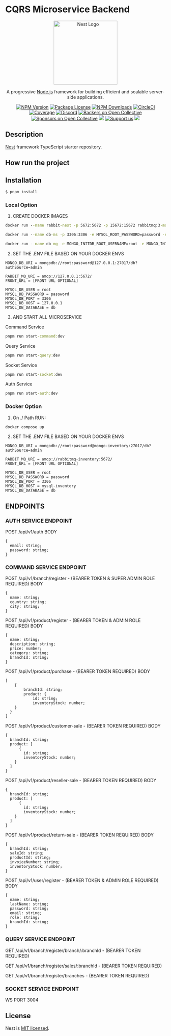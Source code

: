 # CQRS Microservice Backend
<p align="center">
  <a href="http://nestjs.com/" target="blank"><img src="https://nestjs.com/img/logo-small.svg" width="200" alt="Nest Logo" /></a>
</p>

[circleci-image]: https://img.shields.io/circleci/build/github/nestjs/nest/master?token=abc123def456
[circleci-url]: https://circleci.com/gh/nestjs/nest

  <p align="center">A progressive <a href="http://nodejs.org" target="_blank">Node.js</a> framework for building efficient and scalable server-side applications.</p>
    <p align="center">
<a href="https://www.npmjs.com/~nestjscore" target="_blank"><img src="https://img.shields.io/npm/v/@nestjs/core.svg" alt="NPM Version" /></a>
<a href="https://www.npmjs.com/~nestjscore" target="_blank"><img src="https://img.shields.io/npm/l/@nestjs/core.svg" alt="Package License" /></a>
<a href="https://www.npmjs.com/~nestjscore" target="_blank"><img src="https://img.shields.io/npm/dm/@nestjs/common.svg" alt="NPM Downloads" /></a>
<a href="https://circleci.com/gh/nestjs/nest" target="_blank"><img src="https://img.shields.io/circleci/build/github/nestjs/nest/master" alt="CircleCI" /></a>
<a href="https://coveralls.io/github/nestjs/nest?branch=master" target="_blank"><img src="https://coveralls.io/repos/github/nestjs/nest/badge.svg?branch=master#9" alt="Coverage" /></a>
<a href="https://discord.gg/G7Qnnhy" target="_blank"><img src="https://img.shields.io/badge/discord-online-brightgreen.svg" alt="Discord"/></a>
<a href="https://opencollective.com/nest#backer" target="_blank"><img src="https://opencollective.com/nest/backers/badge.svg" alt="Backers on Open Collective" /></a>
<a href="https://opencollective.com/nest#sponsor" target="_blank"><img src="https://opencollective.com/nest/sponsors/badge.svg" alt="Sponsors on Open Collective" /></a>
  <a href="https://paypal.me/kamilmysliwiec" target="_blank"><img src="https://img.shields.io/badge/Donate-PayPal-ff3f59.svg"/></a>
    <a href="https://opencollective.com/nest#sponsor"  target="_blank"><img src="https://img.shields.io/badge/Support%20us-Open%20Collective-41B883.svg" alt="Support us"></a>
  <a href="https://twitter.com/nestframework" target="_blank"><img src="https://img.shields.io/twitter/follow/nestframework.svg?style=social&label=Follow"></a>
</p>
  <!--[![Backers on Open Collective](https://opencollective.com/nest/backers/badge.svg)](https://opencollective.com/nest#backer)
  [![Sponsors on Open Collective](https://opencollective.com/nest/sponsors/badge.svg)](https://opencollective.com/nest#sponsor)-->

## Description

[Nest](https://github.com/nestjs/nest) framework TypeScript starter repository.

## How run the project

## Installation

```bash
$ pnpm install
```

### Local Option

1. CREATE DOCKER IMAGES
```cmd
docker run --name rabbit-nest -p 5672:5672 -p 15672:15672 rabbitmq:3-management
```
```cmd
docker run --name db-ms -p 3306:3306 -e MYSQL_ROOT_PASSWORD=password -e MYSQL_DATABASE=db mysql
```
```cmd
docker run --name db-mg -e MONGO_INITDB_ROOT_USERNAME=root -e MONGO_INITDB_ROOT_PASSWORD=password -e MONGO_INITDB_DATABASE=db -p 27017:27017 mongo
```

2. SET THE .ENV FILE BASED ON YOUR DOCKER ENVS
```env
MONGO_DB_URI = mongodb://root:password@127.0.0.1:27017/db?authSource=admin

RABBIT_MQ_URI = amqp://127.0.0.1:5672/
FRONT_URL = [FRONT URL OPTIONAL]

MYSQL_DB_USER = root
MYSQL_DB_PASSWORD = password
MYSQL_DB_PORT = 3306
MYSQL_DB_HOST = 127.0.0.1
MYSQL_DB_DATABASE = db
```

3. AND START ALL MICROSERVICE

Command Service
```cmd
pnpm run start-command:dev
```
Query Service
```cmd
pnpm run start-query:dev
```
Socket Service
```cmd
pnpm run start-socket:dev
```
Auth Service
```cmd
pnpm run start-auth:dev
```

### Docker Option
1. On ./ Path RUN:
```cmd
docker compose up
```

2. SET THE .ENV FILE BASED ON YOUR DOCKER ENVS
```env
MONGO_DB_URI = mongodb://root:password@mongo-inventory:27017/db?authSource=admin

RABBIT_MQ_URI = amqp://rabbitmq-inventory:5672/
FRONT_URL = [FRONT URL OPTIONAL]

MYSQL_DB_USER = root
MYSQL_DB_PASSWORD = password
MYSQL_DB_PORT = 3306
MYSQL_DB_HOST = mysql-inventory
MYSQL_DB_DATABASE = db
```

## ENDPOINTS

### AUTH SERVICE ENDPOINT
POST /api/v1/auth
BODY
```
{
  email: string;
  password: string;
}
```

### COMMAND SERVICE ENDPOINT
POST /api/v1/branch/register - (BEARER TOKEN & SUPER ADMIN ROLE REQUIRED)
BODY
```
{
  name: string;
  country: string;
  city: string;
}
```

POST /api/v1/product/register - (BEARER TOKEN & ADMIN ROLE REQUIRED)
BODY
```
{
  name: string;
  description: string;
  price: number;
  category: string;
  branchId: string;
}
```

POST /api/v1/product/purchase - (BEARER TOKEN REQUIRED)
BODY
```
[
    {
        branchId: string;
        product: {
            id: string;
            inventoryStock: number;
    }  
  }
]
```

POST /api/v1/product/customer-sale - (BEARER TOKEN REQUIRED)
BODY
```
{
  branchId: string;
  product: [
      {
        id: string;
        inventoryStock: number;
    }
  ]
}
```

POST /api/v1/product/reseller-sale - (BEARER TOKEN REQUIRED)
BODY
```
{
  branchId: string;
  product: [
      {
        id: string;
        inventoryStock: number;
    }
  ]
}
```

POST /api/v1/product/return-sale - (BEARER TOKEN REQUIRED)
BODY
```
{
  branchId: string;
  saleId: string;
  productId: string;
  invoiceNumber: string;
  inventoryStock: number;
}
```

POST /api/v1/user/register - (BEARER TOKEN & ADMIN ROLE REQUIRED)
BODY
```
{
  name: string;
  lastName: string;
  password: string;
  email: string;
  role: string;
  branchId: string;
}
```

### QUERY SERVICE ENDPOINT
GET /api/v1/branch/register/branch/:branchId - (BEARER TOKEN REQUIRED)

GET /api/v1/branch/register/sales/:branchId - (BEARER TOKEN REQUIRED)

GET /api/v1/branch/register/branches - (BEARER TOKEN REQUIRED)

### SOCKET SERVICE ENDPOINT

WS PORT 3004


## License

Nest is [MIT licensed](LICENSE).
